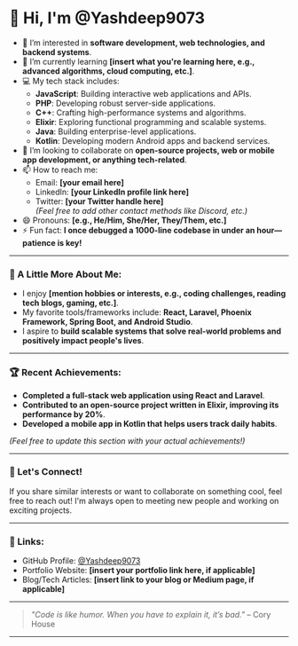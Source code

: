 # 👋 Hi, I'm @Yashdeep9073

- 👀 I’m interested in **software development, web technologies, and backend systems**.
- 🌱 I’m currently learning **[insert what you're learning here, e.g., advanced algorithms, cloud computing, etc.]**.
- 💻 My tech stack includes:  
  - **JavaScript**: Building interactive web applications and APIs.  
  - **PHP**: Developing robust server-side applications.  
  - **C++**: Crafting high-performance systems and algorithms.  
  - **Elixir**: Exploring functional programming and scalable systems.  
  - **Java**: Building enterprise-level applications.  
  - **Kotlin**: Developing modern Android apps and backend services.  
- 💞️ I’m looking to collaborate on **open-source projects, web or mobile app development, or anything tech-related**.
- 📫 How to reach me:  
  - Email: **[your email here]**  
  - LinkedIn: **[your LinkedIn profile link here]**  
  - Twitter: **[your Twitter handle here]**  
  *(Feel free to add other contact methods like Discord, etc.)*
- 😄 Pronouns: **[e.g., He/Him, She/Her, They/Them, etc.]**
- ⚡ Fun fact: **I once debugged a 1000-line codebase in under an hour—patience is key!**

---

### 🌟 A Little More About Me:
- I enjoy **[mention hobbies or interests, e.g., coding challenges, reading tech blogs, gaming, etc.]**.
- My favorite tools/frameworks include: **React, Laravel, Phoenix Framework, Spring Boot, and Android Studio**.
- I aspire to **build scalable systems that solve real-world problems and positively impact people's lives**.

---

### 🏆 Recent Achievements:
- **Completed a full-stack web application using React and Laravel**.  
- **Contributed to an open-source project written in Elixir, improving its performance by 20%**.  
- **Developed a mobile app in Kotlin that helps users track daily habits**.  

*(Feel free to update this section with your actual achievements!)*

---

### 🤝 Let's Connect!
If you share similar interests or want to collaborate on something cool, feel free to reach out! I'm always open to meeting new people and working on exciting projects.

---

### 🔗 Links:
- GitHub Profile: [@Yashdeep9073](https://github.com/Yashdeep9073)
- Portfolio Website: **[insert your portfolio link here, if applicable]**
- Blog/Tech Articles: **[insert link to your blog or Medium page, if applicable]**

---

> *"Code is like humor. When you have to explain it, it’s bad."* – Cory House

---

<!---
Yashdeep9073/Yashdeep9073 is a ✨ special ✨ repository because its `README.md` (this file) appears on your GitHub profile.
You can click the Preview link to take a look at your changes.
--->
